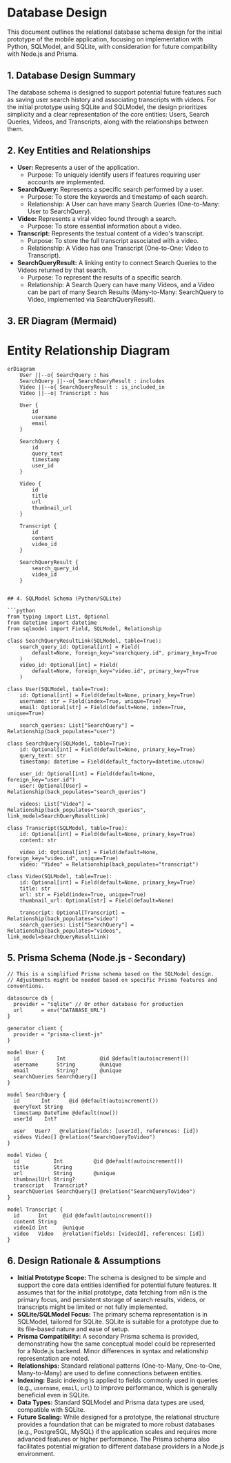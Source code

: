 # Database Design

This document outlines the relational database schema design for the initial prototype of the mobile application, focusing on implementation with Python, SQLModel, and SQLite, with consideration for future compatibility with Node.js and Prisma.

## 1. Database Design Summary

The database schema is designed to support potential future features such as saving user search history and associating transcripts with videos. For the initial prototype using SQLite and SQLModel, the design prioritizes simplicity and a clear representation of the core entities: Users, Search Queries, Videos, and Transcripts, along with the relationships between them.

## 2. Key Entities and Relationships

*   **User:** Represents a user of the application.
    *   Purpose: To uniquely identify users if features requiring user accounts are implemented.
*   **SearchQuery:** Represents a specific search performed by a user.
    *   Purpose: To store the keywords and timestamp of each search.
    *   Relationship: A User can have many Search Queries (One-to-Many: User to SearchQuery).
*   **Video:** Represents a viral video found through a search.
    *   Purpose: To store essential information about a video.
*   **Transcript:** Represents the textual content of a video's transcript.
    *   Purpose: To store the full transcript associated with a video.
    *   Relationship: A Video has one Transcript (One-to-One: Video to Transcript).
*   **SearchQueryResult:** A linking entity to connect Search Queries to the Videos returned by that search.
    *   Purpose: To represent the results of a specific search.
    *   Relationship: A Search Query can have many Videos, and a Video can be part of many Search Results (Many-to-Many: SearchQuery to Video, implemented via SearchQueryResult).

## 3. ER Diagram (Mermaid)

# Entity Relationship Diagram

```mermaid
erDiagram
    User ||--o{ SearchQuery : has
    SearchQuery ||--o{ SearchQueryResult : includes
    Video ||--o{ SearchQueryResult : is_included_in
    Video ||--o| Transcript : has

    User {
        id
        username
        email
    }

    SearchQuery {
        id
        query_text
        timestamp
        user_id
    }

    Video {
        id
        title
        url
        thumbnail_url
    }

    Transcript {
        id
        content
        video_id
    }

    SearchQueryResult {
        search_query_id
        video_id
    }


## 4. SQLModel Schema (Python/SQLite)

```python
from typing import List, Optional
from datetime import datetime
from sqlmodel import Field, SQLModel, Relationship

class SearchQueryResultLink(SQLModel, table=True):
    search_query_id: Optional[int] = Field(
        default=None, foreign_key="searchquery.id", primary_key=True
    )
    video_id: Optional[int] = Field(
        default=None, foreign_key="video.id", primary_key=True
    )

class User(SQLModel, table=True):
    id: Optional[int] = Field(default=None, primary_key=True)
    username: str = Field(index=True, unique=True)
    email: Optional[str] = Field(default=None, index=True, unique=True)

    search_queries: List["SearchQuery"] = Relationship(back_populates="user")

class SearchQuery(SQLModel, table=True):
    id: Optional[int] = Field(default=None, primary_key=True)
    query_text: str
    timestamp: datetime = Field(default_factory=datetime.utcnow)

    user_id: Optional[int] = Field(default=None, foreign_key="user.id")
    user: Optional[User] = Relationship(back_populates="search_queries")

    videos: List["Video"] = Relationship(back_populates="search_queries", link_model=SearchQueryResultLink)

class Transcript(SQLModel, table=True):
    id: Optional[int] = Field(default=None, primary_key=True)
    content: str

    video_id: Optional[int] = Field(default=None, foreign_key="video.id", unique=True)
    video: "Video" = Relationship(back_populates="transcript")

class Video(SQLModel, table=True):
    id: Optional[int] = Field(default=None, primary_key=True)
    title: str
    url: str = Field(index=True, unique=True)
    thumbnail_url: Optional[str] = Field(default=None)

    transcript: Optional[Transcript] = Relationship(back_populates="video")
    search_queries: List["SearchQuery"] = Relationship(back_populates="videos", link_model=SearchQueryResultLink)

```

## 5. Prisma Schema (Node.js - Secondary)

```prisma
// This is a simplified Prisma schema based on the SQLModel design.
// Adjustments might be needed based on specific Prisma features and conventions.

datasource db {
  provider = "sqlite" // Or other database for production
  url      = env("DATABASE_URL")
}

generator client {
  provider = "prisma-client-js"
}

model User {
  id            Int           @id @default(autoincrement())
  username      String        @unique
  email         String?       @unique
  searchQueries SearchQuery[]
}

model SearchQuery {
  id       Int      @id @default(autoincrement())
  queryText String
  timestamp DateTime @default(now())
  userId    Int?

  user   User?   @relation(fields: [userId], references: [id])
  videos Video[] @relation("SearchQueryToVideo")
}

model Video {
  id           Int          @id @default(autoincrement())
  title        String
  url          String       @unique
  thumbnailUrl String?
  transcript   Transcript?
  searchQueries SearchQuery[] @relation("SearchQueryToVideo")
}

model Transcript {
  id      Int     @id @default(autoincrement())
  content String
  videoId Int     @unique
  video   Video   @relation(fields: [videoId], references: [id])
}
```

## 6. Design Rationale & Assumptions

*   **Initial Prototype Scope:** The schema is designed to be simple and support the core data entities identified for potential future features. It assumes that for the initial prototype, data fetching from n8n is the primary focus, and persistent storage of search results, videos, or transcripts might be limited or not fully implemented.
*   **SQLite/SQLModel Focus:** The primary schema representation is in SQLModel, tailored for SQLite. SQLite is suitable for a prototype due to its file-based nature and ease of setup.
*   **Prisma Compatibility:** A secondary Prisma schema is provided, demonstrating how the same conceptual model could be represented for a Node.js backend. Minor differences in syntax and relationship representation are noted.
*   **Relationships:** Standard relational patterns (One-to-Many, One-to-One, Many-to-Many) are used to define connections between entities.
*   **Indexing:** Basic indexing is applied to fields commonly used in queries (e.g., `username`, `email`, `url`) to improve performance, which is generally beneficial even in SQLite.
*   **Data Types:** Standard SQLModel and Prisma data types are used, compatible with SQLite.
*   **Future Scaling:** While designed for a prototype, the relational structure provides a foundation that can be migrated to more robust databases (e.g., PostgreSQL, MySQL) if the application scales and requires more advanced features or higher performance. The Prisma schema also facilitates potential migration to different database providers in a Node.js environment.
